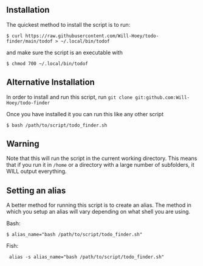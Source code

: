 ## Installation
The quickest method to install the script is to run:

	$ curl https://raw.githubusercontent.com/Will-Hoey/todo-finder/main/todof > ~/.local/bin/todof

and make sure the script is an executable with

	$ chmod 700 ~/.local/bin/todof


## Alternative Installation

In order to install and run this script, run `git clone git:github.com:Will-Hoey/todo-finder`

Once you have installed it you can run this like any other script 

	$ bash /path/to/script/todo_finder.sh


## Warning

Note that this will run the script in the current working directory. This means that if you run it in `/home` or a directory with a large number of subfolders, it WILL output everything.


## Setting an alias

A better method for running this script is to create an alias. The method in which you setup an alias will vary depending on what shell you are using.

Bash:

	$ alias_name="bash /path/to/script/todo_finder.sh"


Fish:

	 alias -s alias_name="bash /path/to/script/todo_finder.sh"

